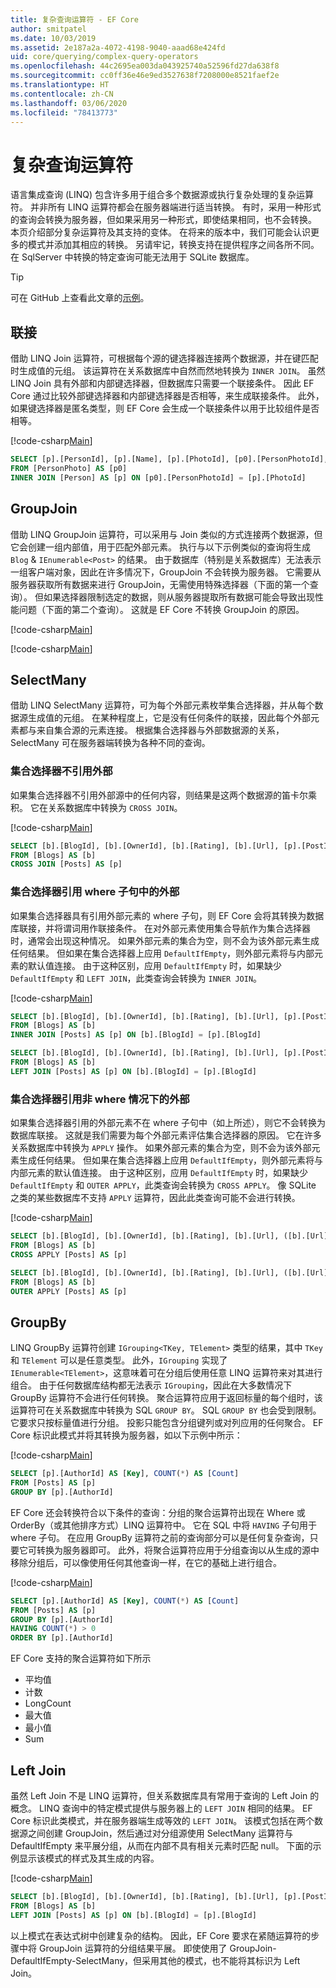 ```yaml
---
title: 复杂查询运算符 - EF Core
author: smitpatel
ms.date: 10/03/2019
ms.assetid: 2e187a2a-4072-4198-9040-aaad68e424fd
uid: core/querying/complex-query-operators
ms.openlocfilehash: 44c2695ea003da043925740a52596fd27da638f8
ms.sourcegitcommit: cc0ff36e46e9ed3527638f7208000e8521faef2e
ms.translationtype: HT
ms.contentlocale: zh-CN
ms.lasthandoff: 03/06/2020
ms.locfileid: "78413773"
---
```

# <a name="complex-query-operators"></a>复杂查询运算符

语言集成查询 (LINQ) 包含许多用于组合多个数据源或执行复杂处理的复杂运算符。 并非所有 LINQ 运算符都会在服务器端进行适当转换。 有时，采用一种形式的查询会转换为服务器，但如果采用另一种形式，即使结果相同，也不会转换。 本页介绍部分复杂运算符及其支持的变体。 在将来的版本中，我们可能会认识更多的模式并添加其相应的转换。 另请牢记，转换支持在提供程序之间各所不同。 在 SqlServer 中转换的特定查询可能无法用于 SQLite 数据库。

> [!TIP]
> 可在 GitHub 上查看此文章的[示例](https://github.com/dotnet/EntityFramework.Docs/tree/master/samples/core/Querying)。

## <a name="join"></a>联接

借助 LINQ Join 运算符，可根据每个源的键选择器连接两个数据源，并在键匹配时生成值的元组。 该运算符在关系数据库中自然而然地转换为 `INNER JOIN`。 虽然 LINQ Join 具有外部和内部键选择器，但数据库只需要一个联接条件。 因此 EF Core 通过比较外部键选择器和内部键选择器是否相等，来生成联接条件。 此外，如果键选择器是匿名类型，则 EF Core 会生成一个联接条件以用于比较组件是否相等。

[!code-csharp[Main](../../../samples/core/Querying/ComplexQuery/Sample.cs#Join)]

```SQL
SELECT [p].[PersonId], [p].[Name], [p].[PhotoId], [p0].[PersonPhotoId], [p0].[Caption], [p0].[Photo]
FROM [PersonPhoto] AS [p0]
INNER JOIN [Person] AS [p] ON [p0].[PersonPhotoId] = [p].[PhotoId]
```

## <a name="groupjoin"></a>GroupJoin

借助 LINQ GroupJoin 运算符，可以采用与 Join 类似的方式连接两个数据源，但它会创建一组内部值，用于匹配外部元素。 执行与以下示例类似的查询将生成 `Blog` & `IEnumerable<Post>` 的结果。 由于数据库（特别是关系数据库）无法表示一组客户端对象，因此在许多情况下，GroupJoin 不会转换为服务器。 它需要从服务器获取所有数据来进行 GroupJoin，无需使用特殊选择器（下面的第一个查询）。 但如果选择器限制选定的数据，则从服务器提取所有数据可能会导致出现性能问题（下面的第二个查询）。 这就是 EF Core 不转换 GroupJoin 的原因。

[!code-csharp[Main](../../../samples/core/Querying/ComplexQuery/Sample.cs#GroupJoin)]

[!code-csharp[Main](../../../samples/core/Querying/ComplexQuery/Sample.cs#GroupJoinComposed)]

## <a name="selectmany"></a>SelectMany

借助 LINQ SelectMany 运算符，可为每个外部元素枚举集合选择器，并从每个数据源生成值的元组。 在某种程度上，它是没有任何条件的联接，因此每个外部元素都与来自集合源的元素连接。 根据集合选择器与外部数据源的关系，SelectMany 可在服务器端转换为各种不同的查询。

### <a name="collection-selector-doesnt-reference-outer"></a>集合选择器不引用外部

如果集合选择器不引用外部源中的任何内容，则结果是这两个数据源的笛卡尔乘积。 它在关系数据库中转换为 `CROSS JOIN`。

[!code-csharp[Main](../../../samples/core/Querying/ComplexQuery/Sample.cs#SelectManyConvertedToCrossJoin)]

```SQL
SELECT [b].[BlogId], [b].[OwnerId], [b].[Rating], [b].[Url], [p].[PostId], [p].[AuthorId], [p].[BlogId], [p].[Content], [p].[Rating], [p].[Title]
FROM [Blogs] AS [b]
CROSS JOIN [Posts] AS [p]
```

### <a name="collection-selector-references-outer-in-a-where-clause"></a>集合选择器引用 where 子句中的外部

如果集合选择器具有引用外部元素的 where 子句，则 EF Core 会将其转换为数据库联接，并将谓词用作联接条件。 在对外部元素使用集合导航作为集合选择器时，通常会出现这种情况。 如果外部元素的集合为空，则不会为该外部元素生成任何结果。 但如果在集合选择器上应用 `DefaultIfEmpty`，则外部元素将与内部元素的默认值连接。 由于这种区别，应用 `DefaultIfEmpty` 时，如果缺少 `DefaultIfEmpty` 和 `LEFT JOIN`，此类查询会转换为 `INNER JOIN`。

[!code-csharp[Main](../../../samples/core/Querying/ComplexQuery/Sample.cs#SelectManyConvertedToJoin)]

```SQL
SELECT [b].[BlogId], [b].[OwnerId], [b].[Rating], [b].[Url], [p].[PostId], [p].[AuthorId], [p].[BlogId], [p].[Content], [p].[Rating], [p].[Title]
FROM [Blogs] AS [b]
INNER JOIN [Posts] AS [p] ON [b].[BlogId] = [p].[BlogId]

SELECT [b].[BlogId], [b].[OwnerId], [b].[Rating], [b].[Url], [p].[PostId], [p].[AuthorId], [p].[BlogId], [p].[Content], [p].[Rating], [p].[Title]
FROM [Blogs] AS [b]
LEFT JOIN [Posts] AS [p] ON [b].[BlogId] = [p].[BlogId]
```

### <a name="collection-selector-references-outer-in-a-non-where-case"></a>集合选择器引用非 where 情况下的外部

如果集合选择器引用的外部元素不在 where 子句中（如上所述），则它不会转换为数据库联接。 这就是我们需要为每个外部元素评估集合选择器的原因。 它在许多关系数据库中转换为 `APPLY` 操作。 如果外部元素的集合为空，则不会为该外部元素生成任何结果。 但如果在集合选择器上应用 `DefaultIfEmpty`，则外部元素将与内部元素的默认值连接。 由于这种区别，应用 `DefaultIfEmpty` 时，如果缺少 `DefaultIfEmpty` 和 `OUTER APPLY`，此类查询会转换为 `CROSS APPLY`。 像 SQLite 之类的某些数据库不支持 `APPLY` 运算符，因此此类查询可能不会进行转换。

[!code-csharp[Main](../../../samples/core/Querying/ComplexQuery/Sample.cs#SelectManyConvertedToApply)]

```SQL
SELECT [b].[BlogId], [b].[OwnerId], [b].[Rating], [b].[Url], ([b].[Url] + N'=>') + [p].[Title] AS [p]
FROM [Blogs] AS [b]
CROSS APPLY [Posts] AS [p]

SELECT [b].[BlogId], [b].[OwnerId], [b].[Rating], [b].[Url], ([b].[Url] + N'=>') + [p].[Title] AS [p]
FROM [Blogs] AS [b]
OUTER APPLY [Posts] AS [p]
```

## <a name="groupby"></a>GroupBy

LINQ GroupBy 运算符创建 `IGrouping<TKey, TElement>` 类型的结果，其中 `TKey` 和 `TElement` 可以是任意类型。 此外，`IGrouping` 实现了 `IEnumerable<TElement>`，这意味着可在分组后使用任意 LINQ 运算符来对其进行组合。 由于任何数据库结构都无法表示 `IGrouping`，因此在大多数情况下 GroupBy 运算符不会进行任何转换。 聚合运算符应用于返回标量的每个组时，该运算符可在关系数据库中转换为 SQL `GROUP BY`。 SQL `GROUP BY` 也会受到限制。 它要求只按标量值进行分组。 投影只能包含分组键列或对列应用的任何聚合。 EF Core 标识此模式并将其转换为服务器，如以下示例中所示：

[!code-csharp[Main](../../../samples/core/Querying/ComplexQuery/Sample.cs#GroupBy)]

```SQL
SELECT [p].[AuthorId] AS [Key], COUNT(*) AS [Count]
FROM [Posts] AS [p]
GROUP BY [p].[AuthorId]
```

EF Core 还会转换符合以下条件的查询：分组的聚合运算符出现在 Where 或 OrderBy（或其他排序方式）LINQ 运算符中。 它在 SQL 中将 `HAVING` 子句用于 where 子句。 在应用 GroupBy 运算符之前的查询部分可以是任何复杂查询，只要它可转换为服务器即可。 此外，将聚合运算符应用于分组查询以从生成的源中移除分组后，可以像使用任何其他查询一样，在它的基础上进行组合。

[!code-csharp[Main](../../../samples/core/Querying/ComplexQuery/Sample.cs#GroupByFilter)]

```SQL
SELECT [p].[AuthorId] AS [Key], COUNT(*) AS [Count]
FROM [Posts] AS [p]
GROUP BY [p].[AuthorId]
HAVING COUNT(*) > 0
ORDER BY [p].[AuthorId]
```

EF Core 支持的聚合运算符如下所示

- 平均值
- 计数
- LongCount
- 最大值
- 最小值
- Sum

## <a name="left-join"></a>Left Join

虽然 Left Join 不是 LINQ 运算符，但关系数据库具有常用于查询的 Left Join 的概念。 LINQ 查询中的特定模式提供与服务器上的 `LEFT JOIN` 相同的结果。 EF Core 标识此类模式，并在服务器端生成等效的 `LEFT JOIN`。 该模式包括在两个数据源之间创建 GroupJoin，然后通过对分组源使用 SelectMany 运算符与 DefaultIfEmpty 来平展分组，从而在内部不具有相关元素时匹配 null。 下面的示例显示该模式的样式及其生成的内容。

[!code-csharp[Main](../../../samples/core/Querying/ComplexQuery/Sample.cs#LeftJoin)]

```SQL
SELECT [b].[BlogId], [b].[OwnerId], [b].[Rating], [b].[Url], [p].[PostId], [p].[AuthorId], [p].[BlogId], [p].[Content], [p].[Rating], [p].[Title]
FROM [Blogs] AS [b]
LEFT JOIN [Posts] AS [p] ON [b].[BlogId] = [p].[BlogId]
```

以上模式在表达式树中创建复杂的结构。 因此，EF Core 要求在紧随运算符的步骤中将 GroupJoin 运算符的分组结果平展。 即使使用了 GroupJoin-DefaultIfEmpty-SelectMany，但采用其他的模式，也不能将其标识为 Left Join。
